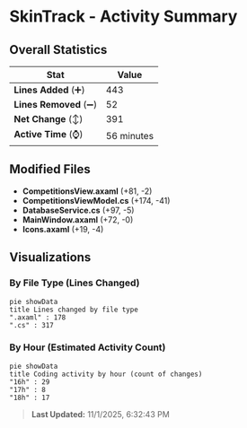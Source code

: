 # SkinTrack - Activity Summary 

## Overall Statistics

| Stat                   | Value                                                             |
| ---------------------- | ----------------------------------------------------------------- |
| **Lines Added** (➕)   | 443                                          |
| **Lines Removed** (➖) | 52                                        |
| **Net Change** (↕)    | 391                |
| **Active Time** (⌚)   | 56 minutes |


## Modified Files
- **CompetitionsView.axaml** (+81, -2)
- **CompetitionsViewModel.cs** (+174, -41)
- **DatabaseService.cs** (+97, -5)
- **MainWindow.axaml** (+72, -0)
- **Icons.axaml** (+19, -4)

## Visualizations

### By File Type (Lines Changed)

```mermaid
pie showData
title Lines changed by file type
".axaml" : 178
".cs" : 317
```

### By Hour (Estimated Activity Count)

```mermaid
pie showData
title Coding activity by hour (count of changes)
"16h" : 29
"17h" : 8
"18h" : 17
```


> **Last Updated:** 11/1/2025, 6:32:43 PM